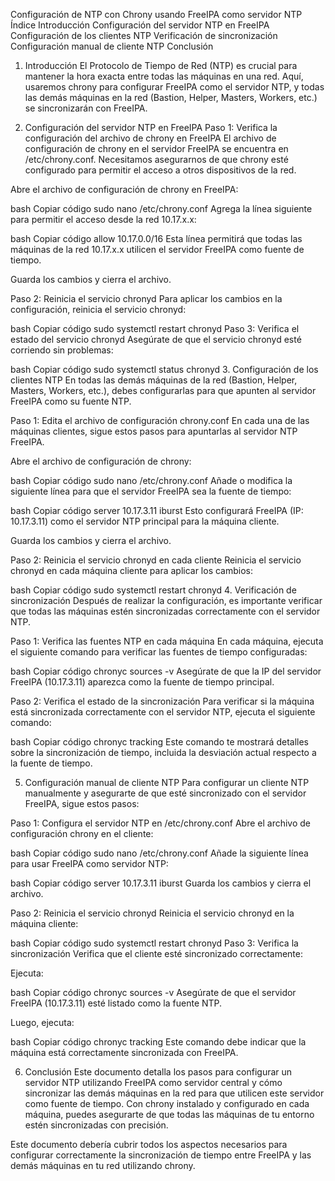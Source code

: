 Configuración de NTP con Chrony usando FreeIPA como servidor NTP
Índice
Introducción
Configuración del servidor NTP en FreeIPA
Configuración de los clientes NTP
Verificación de sincronización
Configuración manual de cliente NTP
Conclusión
1. Introducción
El Protocolo de Tiempo de Red (NTP) es crucial para mantener la hora exacta entre todas las máquinas en una red. Aquí, usaremos chrony para configurar FreeIPA como el servidor NTP, y todas las demás máquinas en la red (Bastion, Helper, Masters, Workers, etc.) se sincronizarán con FreeIPA.

2. Configuración del servidor NTP en FreeIPA
Paso 1: Verifica la configuración del archivo de chrony en FreeIPA
El archivo de configuración de chrony en el servidor FreeIPA se encuentra en /etc/chrony.conf. Necesitamos asegurarnos de que chrony esté configurado para permitir el acceso a otros dispositivos de la red.

Abre el archivo de configuración de chrony en FreeIPA:

bash
Copiar código
sudo nano /etc/chrony.conf
Agrega la línea siguiente para permitir el acceso desde la red 10.17.x.x:

bash
Copiar código
allow 10.17.0.0/16
Esta línea permitirá que todas las máquinas de la red 10.17.x.x utilicen el servidor FreeIPA como fuente de tiempo.

Guarda los cambios y cierra el archivo.

Paso 2: Reinicia el servicio chronyd
Para aplicar los cambios en la configuración, reinicia el servicio chronyd:

bash
Copiar código
sudo systemctl restart chronyd
Paso 3: Verifica el estado del servicio chronyd
Asegúrate de que el servicio chronyd esté corriendo sin problemas:

bash
Copiar código
sudo systemctl status chronyd
3. Configuración de los clientes NTP
En todas las demás máquinas de la red (Bastion, Helper, Masters, Workers, etc.), debes configurarlas para que apunten al servidor FreeIPA como su fuente NTP.

Paso 1: Edita el archivo de configuración chrony.conf
En cada una de las máquinas clientes, sigue estos pasos para apuntarlas al servidor NTP FreeIPA.

Abre el archivo de configuración de chrony:

bash
Copiar código
sudo nano /etc/chrony.conf
Añade o modifica la siguiente línea para que el servidor FreeIPA sea la fuente de tiempo:

bash
Copiar código
server 10.17.3.11 iburst
Esto configurará FreeIPA (IP: 10.17.3.11) como el servidor NTP principal para la máquina cliente.

Guarda los cambios y cierra el archivo.

Paso 2: Reinicia el servicio chronyd en cada cliente
Reinicia el servicio chronyd en cada máquina cliente para aplicar los cambios:

bash
Copiar código
sudo systemctl restart chronyd
4. Verificación de sincronización
Después de realizar la configuración, es importante verificar que todas las máquinas estén sincronizadas correctamente con el servidor NTP.

Paso 1: Verifica las fuentes NTP en cada máquina
En cada máquina, ejecuta el siguiente comando para verificar las fuentes de tiempo configuradas:

bash
Copiar código
chronyc sources -v
Asegúrate de que la IP del servidor FreeIPA (10.17.3.11) aparezca como la fuente de tiempo principal.

Paso 2: Verifica el estado de la sincronización
Para verificar si la máquina está sincronizada correctamente con el servidor NTP, ejecuta el siguiente comando:

bash
Copiar código
chronyc tracking
Este comando te mostrará detalles sobre la sincronización de tiempo, incluida la desviación actual respecto a la fuente de tiempo.

5. Configuración manual de cliente NTP
Para configurar un cliente NTP manualmente y asegurarte de que esté sincronizado con el servidor FreeIPA, sigue estos pasos:

Paso 1: Configura el servidor NTP en /etc/chrony.conf
Abre el archivo de configuración chrony en el cliente:

bash
Copiar código
sudo nano /etc/chrony.conf
Añade la siguiente línea para usar FreeIPA como servidor NTP:

bash
Copiar código
server 10.17.3.11 iburst
Guarda los cambios y cierra el archivo.

Paso 2: Reinicia el servicio chronyd
Reinicia el servicio chronyd en la máquina cliente:

bash
Copiar código
sudo systemctl restart chronyd
Paso 3: Verifica la sincronización
Verifica que el cliente esté sincronizado correctamente:

Ejecuta:

bash
Copiar código
chronyc sources -v
Asegúrate de que el servidor FreeIPA (10.17.3.11) esté listado como la fuente NTP.

Luego, ejecuta:

bash
Copiar código
chronyc tracking
Este comando debe indicar que la máquina está correctamente sincronizada con FreeIPA.

6. Conclusión
Este documento detalla los pasos para configurar un servidor NTP utilizando FreeIPA como servidor central y cómo sincronizar las demás máquinas en la red para que utilicen este servidor como fuente de tiempo. Con chrony instalado y configurado en cada máquina, puedes asegurarte de que todas las máquinas de tu entorno estén sincronizadas con precisión.

Este documento debería cubrir todos los aspectos necesarios para configurar correctamente la sincronización de tiempo entre FreeIPA y las demás máquinas en tu red utilizando chrony.
